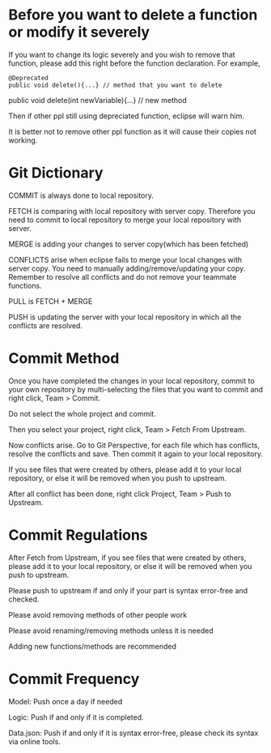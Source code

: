 # Before you want to delete a function or modify it severely #

If you want to change its logic severely and you wish to remove that function, please add this right before the function declaration. For example,

    @Deprecated
    public void delete(){...} // method that you want to delete

public void delete(int newVariable){...} // new method

Then if other ppl still using depreciated function, eclipse will warn him.

It is better not to remove other ppl function as it will cause their copies not working.

# Git Dictionary #

COMMIT is always done to local repository.

FETCH is comparing with local repository with server copy. Therefore you need to commit to local repository to merge your local repository with server.

MERGE is adding your changes to server copy(which has been fetched)

CONFLICTS arise when eclipse fails to merge your local changes with server copy. You need to manually adding/remove/updating your copy. Remember to resolve all conflicts and do not remove your teammate functions.

PULL is FETCH + MERGE

PUSH is updating the server with your local repository in which all the conflicts are resolved.


# Commit Method #

Once you have completed the changes in your local repository, commit to your own repository by multi-selecting the files that you want to commit and right click, Team > Commit.

Do not select the whole project and commit.

Then you select your project, right click, Team > Fetch From Upstream.

Now conflicts arise. Go to Git Perspective, for each file which has conflicts, resolve the conflicts and save. Then commit it again to your local repository.

If you see files that were created by others, please add it to your local repository, or else it will be removed when you push to upstream.

After all conflict has been done, right click Project, Team > Push to Upstream.


# Commit Regulations #

After Fetch from Upstream, if you see files that were created by others, please add it to your local repository, or else it will be removed when you push to upstream.
 
Please push to upstream if and only if your part is syntax error-free and checked.

Please avoid removing methods of other people work
 
Please avoid renaming/removing methods unless it is needed
 
Adding new functions/methods are recommended


# Commit Frequency #

Model: Push once a day if needed

Logic: Push if and only if it is completed.

Data.json: Push if and only if it is syntax error-free, please check its syntax via online tools.